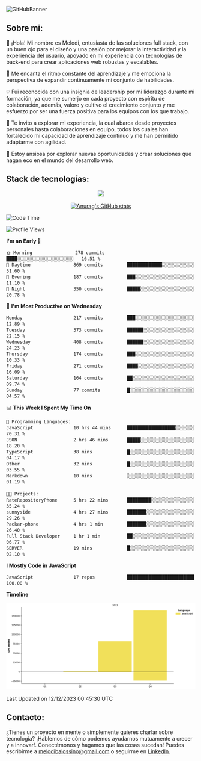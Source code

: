 ![GitHubBanner](https://github.com/MelBalossino/MelBalossino/assets/124601449/c1bfc12f-f708-4d5e-a44c-cbc714e582b2)

## Sobre mi:

🤗 ¡Hola! Mi nombre es Melodi, entusiasta de las soluciones full stack, con un buen ojo para el diseño y una pasión por mejorar la interactividad y la experiencia del usuario, apoyado en mi experiencia con tecnologías de back-end para crear aplicaciones web robustas y escalables.

🚀 Me encanta el ritmo constante del aprendizaje y me emociona la perspectiva de expandir continuamente mi conjunto de habilidades.

💡 Fui reconocida con una insignia de leadership por mi liderazgo durante mi formación, ya que me sumerjo en cada proyecto con espíritu de colaboración, además, valoro y cultivo el crecimiento conjunto y me esfuerzo por ser una fuerza positiva para los equipos con los que trabajo.

💼 Te invito a explorar mi experiencia, la cual abarca desde proyectos personales hasta colaboraciones en equipo, todos los cuales han fortalecido mi capacidad de aprendizaje continuo y me han permitido adaptarme con agilidad.

🤗 Estoy ansiosa por explorar nuevas oportunidades y crear soluciones que hagan eco en el mundo del desarrollo web. 

## Stack de tecnologías:
<p align="center">
  <a href="https://skillicons.dev">
    <img src="https://skillicons.dev/icons?i=js,html,css,react,vite,webpack,redux,nodejs,express,postgres,sequelize,git,github,vscode,figma,materialui,tailwind" />
  </a>
</p>

<div align="center">
  
[![Anurag's GitHub stats](https://github-readme-stats.vercel.app/api?username=melbalossino&count_private=true&show_icons=true&theme=onedark)](https://github.com/anuraghazra/github-readme-stats)
</div>

<!--START_SECTION:waka-->
![Code Time](http://img.shields.io/badge/Code%20Time-15%20hrs%2015%20mins-blue)

![Profile Views](http://img.shields.io/badge/Profile%20Views-248-blue)

**I'm an Early 🐤** 

```text
🌞 Morning                278 commits         ████░░░░░░░░░░░░░░░░░░░░░   16.51 % 
🌆 Daytime                869 commits         █████████████░░░░░░░░░░░░   51.60 % 
🌃 Evening                187 commits         ███░░░░░░░░░░░░░░░░░░░░░░   11.10 % 
🌙 Night                  350 commits         █████░░░░░░░░░░░░░░░░░░░░   20.78 % 
```
📅 **I'm Most Productive on Wednesday** 

```text
Monday                   217 commits         ███░░░░░░░░░░░░░░░░░░░░░░   12.89 % 
Tuesday                  373 commits         ██████░░░░░░░░░░░░░░░░░░░   22.15 % 
Wednesday                408 commits         ██████░░░░░░░░░░░░░░░░░░░   24.23 % 
Thursday                 174 commits         ███░░░░░░░░░░░░░░░░░░░░░░   10.33 % 
Friday                   271 commits         ████░░░░░░░░░░░░░░░░░░░░░   16.09 % 
Saturday                 164 commits         ██░░░░░░░░░░░░░░░░░░░░░░░   09.74 % 
Sunday                   77 commits          █░░░░░░░░░░░░░░░░░░░░░░░░   04.57 % 
```


📊 **This Week I Spent My Time On** 

```text
💬 Programming Languages: 
JavaScript               10 hrs 44 mins      ██████████████████░░░░░░░   70.31 % 
JSON                     2 hrs 46 mins       █████░░░░░░░░░░░░░░░░░░░░   18.20 % 
TypeScript               38 mins             █░░░░░░░░░░░░░░░░░░░░░░░░   04.17 % 
Other                    32 mins             █░░░░░░░░░░░░░░░░░░░░░░░░   03.55 % 
Markdown                 10 mins             ░░░░░░░░░░░░░░░░░░░░░░░░░   01.19 % 

🐱‍💻 Projects: 
RateRepositoryPhone      5 hrs 22 mins       █████████░░░░░░░░░░░░░░░░   35.24 % 
sunnyside                4 hrs 27 mins       ███████░░░░░░░░░░░░░░░░░░   29.26 % 
Packar-phone             4 hrs 1 min         ███████░░░░░░░░░░░░░░░░░░   26.40 % 
Full Stack Developer     1 hr 1 min          ██░░░░░░░░░░░░░░░░░░░░░░░   06.77 % 
SERVER                   19 mins             █░░░░░░░░░░░░░░░░░░░░░░░░   02.10 % 
```

**I Mostly Code in JavaScript** 

```text
JavaScript               17 repos            █████████████████████████   100.00 % 
```



**Timeline**

![Lines of Code chart](https://raw.githubusercontent.com/MelBalossino/MelBalossino/main/assets/bar_graph.png)


 Last Updated on 12/12/2023 00:45:30 UTC
<!--END_SECTION:waka-->

## Contacto:
¿Tienes un proyecto en mente o simplemente quieres charlar sobre tecnología? ¡Hablemos de cómo podemos ayudarnos mutuamente a crecer y a innovar!. Conectémonos y hagamos que las cosas sucedan! Puedes escribirme a melodibalossino@gmail.com o seguirme en [LinkedIn](https://www.linkedin.com/in/melody-balossino-26745021b).


<!--
**MelBalossino/MelBalossino** is a ✨ _special_ ✨ repository because its `README.md` (this file) appears on your GitHub profile.



Here are some ideas to get you started:

- 🔭 I’m currently working on ...
- 🌱 I’m currently learning ...
- 👯 I’m looking to collaborate on ...
- 🤔 I’m looking for help with ...
- 💬 Ask me about ...
- 📫 How to reach me: ...
- 😄 Pronouns: ...
- ⚡ Fun fact: ...
-->
